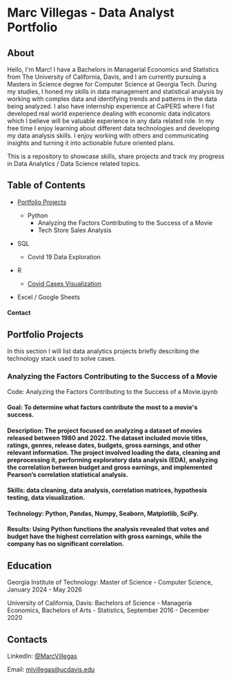 # Marc Villegas - Data Analyst Portfolio

## About
Hello, I'm Marc! I have a Bachelors in Managerial Economics and Statistics from The University of California, Davis, and I am currently pursuing a Masters in Science degree for Computer Science at Georgia Tech. During my studies, I honed my skills in data management and statistical analysis by working with complex data and identifying trends and patterns in the data being analyzed.
I also have internship experience at CalPERS where I fist developed real world experience dealing with economic data indicators which I believe will be valuable experience in any data related role.
In my free time I enjoy learning about different data technologies and developing my data analysis skills. I enjoy working with others and communicating insights and turning it into actionable future oriented plans.

This is a repository to showcase skills, share projects and track my progress in Data Analytics / Data Science related topics.

## Table of Contents

- [Portfolio Projects]()
  - Python
    - Analyzing the Factors Contributing to the Success of a Movie
    - Tech Store Sales Analysis

- SQL
  - Covid 19 Data Exploration


- R
  - [Covid Cases Visualization](CovidVisualizationProj)

- Excel / Google Sheets

#### Contact

## Portfolio Projects

In this section I will list data analytics projects briefly describing the technology stack used to solve cases.

### Analyzing the Factors Contributing to the Success of a Movie
Code: Analyzing the Factors Contributing to the Success of a Movie.ipynb

#### Goal: To determine what factors contribute the most to a movie's success.

#### Description: The project focused on analyzing a dataset of movies released between 1980 and 2022. The dataset included movie titles, ratings, genres, release dates, budgets, gross earnings, and other relevant information. The project involved loading the data, cleaning and preprocessing it, performing exploratory data analysis (EDA), analyzing the correlation between budget and gross earnings, and implemented Pearson’s correlation statistical analysis.

#### Skills: data cleaning, data analysis, correlation matrices, hypothesis testing, data visualization.

#### Technology: Python, Pandas, Numpy, Seaborn, Matplotlib, SciPy.

#### Results: Using Python functions the analysis revealed that votes and budget have the highest correlation with gross earnings, while the company has no significant correlation.


## Education
Georgia Institute of Technology: Master of Science - Computer Science, January 2024 - May 2026

University of California, Davis: Bachelors of Science - Manageria Economics, Bachelors of Arts - Statistics, September 2016 - December 2020

## Contacts
LinkedIn: [@MarcVillegas](https://www.linkedin.com/in/marc-villegas-abaa4b129)

Email: mlvillegas@ucdavis.edu
